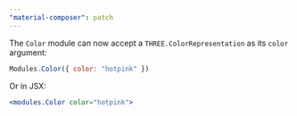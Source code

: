 ```yaml
---
"material-composer": patch
---
```


The `Color` module can now accept a `THREE.ColorRepresentation` as its `color` argument:

```js
Modules.Color({ color: "hotpink" })
```

Or in JSX:

```jsx
<modules.Color color="hotpink">
```
